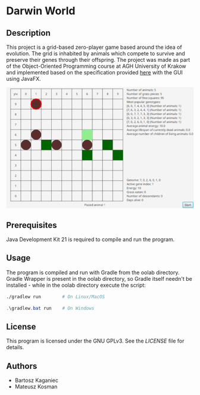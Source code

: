 # Darwin World

## Description

This project is a grid-based zero-player game based around the idea of evolution.
The grid is inhabited by animals which compete to survive and preserve their genes through their offspring.
The project was made as part of the Object-Oriented Programming course at AGH University of Krakow and implemented based on the specification provided [here](https://github.com/Soamid/obiektowe-lab/blob/master/proj/Readme.md) with the GUI using JavaFX.

![Example screenshot](example.png)

## Prerequisites

Java Development Kit 21 is required to compile and run the program.

## Usage

The program is compiled and run with Gradle from the oolab directory.
Gradle Wrapper is present in the oolab directory, so Gradle itself needn't be installed - while in the oolab directory execute the script:
```sh
./gradlew run        # On Linux/MacOS
```
```powershell
.\gradlew.bat run    # On Windows
```

## License

This program is licensed under the GNU GPLv3. See the *LICENSE* file for details.

## Authors

+ Bartosz Kaganiec
+ Mateusz Kosman